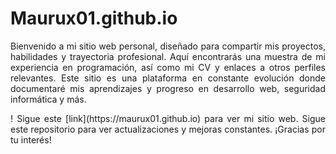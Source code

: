 # Maurux01.github.io


<p align="justify">
Bienvenido a mi sitio web personal, diseñado para compartir mis proyectos, habilidades y trayectoria profesional. Aquí encontrarás una muestra de mi experiencia en programación, así como mi CV y enlaces a otros perfiles relevantes. Este sitio es una plataforma en constante evolución donde documentaré mis aprendizajes y progreso en desarrollo web, seguridad informática y más.
</p>

<p align="justify">
! Sigue este [link](https://maurux01.github.io) para ver mi sitio web. 
Sigue este repositorio para ver actualizaciones y mejoras constantes. ¡Gracias por tu interés!
</p>


